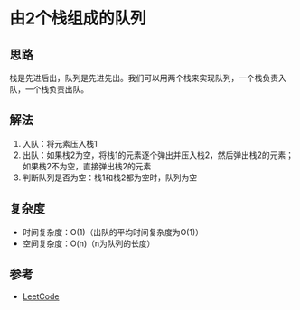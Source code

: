 # 由2个栈组成的队列

## 思路
栈是先进后出，队列是先进先出。我们可以用两个栈来实现队列，一个栈负责入队，一个栈负责出队。

## 解法
1. 入队：将元素压入栈1
2. 出队：如果栈2为空，将栈1的元素逐个弹出并压入栈2，然后弹出栈2的元素；如果栈2不为空，直接弹出栈2的元素
3. 判断队列是否为空：栈1和栈2都为空时，队列为空

## 复杂度
- 时间复杂度：O(1)（出队的平均时间复杂度为O(1)）
- 空间复杂度：O(n)（n为队列的长度）

## 参考
- [LeetCode](https://leetcode-cn.com/problems/implement-queue-using-stacks)

